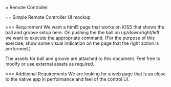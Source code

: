 = Remote Controller

== Simple Remote Controller UI mockup

=== Requirement
We want a html5 page that works on iOS5 that shows the ball and groove setup here.
On pushing the the ball on up/down/right/left we want to execute the appropriate command.
(For the purpose of this exercise, show some visual indication on the page that the right action is performed.)

The assets for ball and groove are attached to this document.
Feel free to modify or use external assets as required.

=== Additional Requirements
We are looking for a web page that is as close to the native app in performance and feel of the control UI.
